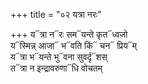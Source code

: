 +++
title = "०२ यत्रा नरः"

+++
य᳓त्रा न᳓रः सम᳓यन्ते कृत᳓ध्वजो  
य᳓स्मिन्न् आजा᳓ भ᳓वति किं᳓ चन᳓ प्रिय᳓म्  
य᳓त्रा भ᳓यन्ते भु᳓वना सुवर्दृ᳓शस्  
त᳓त्रा न इन्द्रावरुणा᳓धि वोचतम्